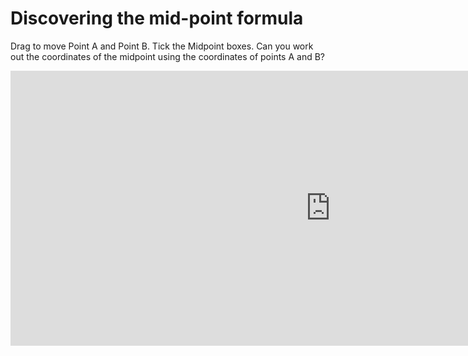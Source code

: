 # Discovering the mid-point formula

Drag to move Point A and Point B.  Tick the Midpoint boxes.
Can you work out the coordinates of the midpoint using the coordinates of points A and B?

<iframe scrolling="no" title="Midpoint" src="https://www.geogebra.org/material/iframe/id/FBr5EBbW/width/1024/height/440/border/888888/sfsb/true/smb/false/stb/false/stbh/false/ai/false/asb/false/sri/true/rc/false/ld/false/sdz/true/ctl/false" width="1024px" height="440px" style="border:0px;"> </iframe>

